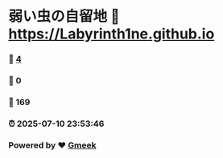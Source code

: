# 弱い虫の自留地 :link: https://Labyrinth1ne.github.io 
### :page_facing_up: [4](https://Labyrinth1ne.github.io/tag.html) 
### :speech_balloon: 0 
### :hibiscus: 169 
### :alarm_clock: 2025-07-10 23:53:46 
### Powered by :heart: [Gmeek](https://github.com/Meekdai/Gmeek)
